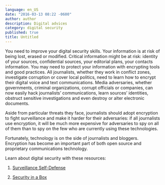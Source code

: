 ```yaml
---
language: en_US
date: "2016-03-13 08:22 -0600"
author: author
description: Digital advices
category: digital security
published: true
title: Untitled
---
```



You need to improve your digital security skills. Your information is at risk of being lost, erased or modified. Critical information might be at risk: identity of your sources, confidential sources, your editorial plans, your contacts information. You may need to protect your information with encrypting tools and good practices. All journalists, whether they work in conflict zones, investigate corruption or cover local politics, need to learn how to encrypt their digital voice and text communications. Media adversaries, whether governments, criminal organizations, corrupt officials or companies, can now easily hack journalists’ communications, learn sources’ identities, obstruct sensitive investigations and even destroy or alter electronic documents.

Aside from particular threats they face, journalists should adopt encryption to fight surveillance and make it harder for their adversaries: if all journalists use encryption, it will be much more expensive for adversaries to spy on all of them than to spy on the few who are currently using these technologies.

Fortunately, technology is on the side of journalists and bloggers. 
Encryption has become an important part of both open source and proprietary communications technology. 

Learn about digital security with these resources: 

1. [Surveillance Self-Defense](https://ssd.eff.org/)

2. [Security in a Box](https://securityinabox.org/en)